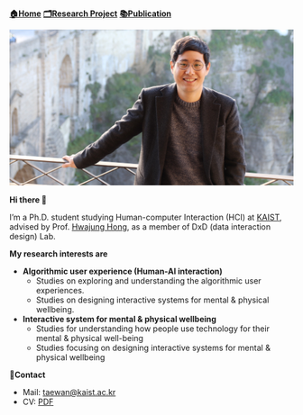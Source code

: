 **[🏠Home](./README.md)**   **[🗂Research Project](./Research.md)**   **[📚Publication](./Publication.md)**

![profile](./profile1.jpg)

**Hi there 👋**

I’m a Ph.D. student studying Human-computer Interaction (HCI) at [KAIST](https://kaist.ac.kr), advised by Prof. [Hwajung Hong](https://hwajunghong.com), as a member of DxD (data interaction design) Lab.

**My research interests are**

* **Algorithmic user experience (Human-AI interaction)**
  * Studies on exploring and understanding the algorithmic user experiences.
  * Studies on designing interactive systems for mental & physical wellbeing.
* **Interactive system for mental & physical wellbeing**
  * Studies for understanding how people use technology for their mental & physical well-being
  * Studies focusing on designing interactive systems for mental & physical wellbeing

**📨Contact**
* Mail: taewan@kaist.ac.kr
* CV: [PDF](https://s3.us-west-2.amazonaws.com/secure.notion-static.com/2b0d921d-e6a3-45fe-b85b-cad6da661e23/CV_Taewan_Kim_Aug2021.pdf?X-Amz-Algorithm=AWS4-HMAC-SHA256&X-Amz-Credential=AKIAT73L2G45O3KS52Y5%2F20210920%2Fus-west-2%2Fs3%2Faws4_request&X-Amz-Date=20210920T084024Z&X-Amz-Expires=86400&X-Amz-Signature=3c9a5781cfca008480541cc403cb18223e6b10b62039c6dba38aca5403756541&X-Amz-SignedHeaders=host&response-content-disposition=filename%20%3D%22CV_Taewan%2520Kim_Aug2021.pdf%22)
